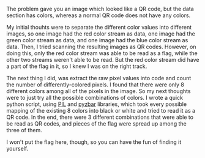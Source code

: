 The problem gave you an image which looked like a QR code, but the data section
has colors, whereas a normal QR code does not have any colors.

My initial thouhts were to separate the different color values into different
images, so one image had the red color stream as data, one image had the green
color stream as data, and one image had the blue color stream as data. Then, I
tried scanning the resulting images as QR codes. However, on doing this, only the
red color stream was able to be read as a flag, while the other two streams
weren't able to be read. But the red color stream did have a part of the flag in
it, so I knew I was on the right track.

The next thing I did, was extract the raw pixel values into code and count the
number of differently-colored pixels. I found that there were only 8 different
colors among all of the pixels in the image. So my next thoughts were to just try
all the possible combinations of colors. I wrote a quick python script, using
[PIL](https://pillow.readthedocs.io/en/stable/) and
[pyzbar](https://pypi.org/project/pyzbar/) libraries, which took every possible
mapping of the existing 8 colors into black or white and tried to read it as a QR
code. In the end, there were 3 different combinations that were able to be read
as QR codes, and pieces of the flag were spread up among the three of them.

I won't put the flag here, though, so you can have the fun of finding it
yourself.

